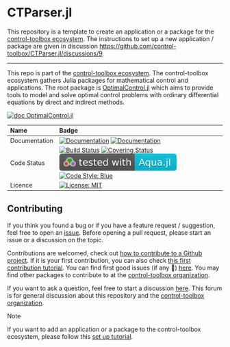 # CTParser.jl

This repository is a template to create an application or a package for the [control-toolbox ecosystem](https://github.com/control-toolbox). The instructions to set up a new application / package are given in discussion https://github.com/control-toolbox/CTParser.jl/discussions/9.

----

[ci-img]: https://github.com/control-toolbox/CTParser.jl/actions/workflows/CI.yml/badge.svg?branch=main
[ci-url]: https://github.com/control-toolbox/CTParser.jl/actions/workflows/CI.yml?query=branch%3Amain

[co-img]: https://codecov.io/gh/control-toolbox/CTParser.jl/branch/main/graph/badge.svg?token=YM5YQQUSO3
[co-url]: https://codecov.io/gh/control-toolbox/CTParser.jl

[doc-dev-img]: https://img.shields.io/badge/docs-dev-8A2BE2.svg
[doc-dev-url]: https://control-toolbox.org/CTParser.jl/dev/

[doc-stable-img]: https://img.shields.io/badge/docs-stable-blue.svg
[doc-stable-url]: https://control-toolbox.org/CTParser.jl/stable/

[licence-img]: https://img.shields.io/badge/License-MIT-yellow.svg
[licence-url]: https://github.com/control-toolbox/CTParser.jl/blob/master/LICENSE

[aqua-img]: https://raw.githubusercontent.com/JuliaTesting/Aqua.jl/master/badge.svg
[aqua-url]: https://github.com/JuliaTesting/Aqua.jl

[blue-img]: https://img.shields.io/badge/code%20style-blue-4495d1.svg
[blue-url]: https://github.com/JuliaDiff/BlueStyle

This repo is part of the [control-toolbox ecosystem](https://github.com/control-toolbox).
The control-toolbox ecosystem gathers Julia packages for mathematical control and applications. The root package is [OptimalControl.jl](https://github.com/control-toolbox/OptimalControl.jl) which aims to provide tools to model and solve optimal control problems with ordinary differential equations by direct and indirect methods.

[![doc OptimalControl.jl](https://img.shields.io/badge/Documentation-OptimalControl.jl-blue)](http://control-toolbox.org/OptimalControl.jl)

| **Name**          | **Badge**         |
:-------------------|:------------------|
| Documentation     | [![Documentation][doc-stable-img]][doc-stable-url] [![Documentation][doc-dev-img]][doc-dev-url]                   | 
| Code Status       | [![Build Status][ci-img]][ci-url] [![Covering Status][co-img]][co-url] [![Aqua.jl][aqua-img]][aqua-url] [![Code Style: Blue][blue-img]][blue-url] |
| Licence           | [![License: MIT][licence-img]][licence-url]   |

## Contributing

[issue-url]: https://github.com/control-toolbox/CTParser.jl/issues
[first-good-issue-url]: https://github.com/control-toolbox/CTParser.jl/contribute

If you think you found a bug or if you have a feature request / suggestion, feel free to open an [issue][issue-url].
Before opening a pull request, please start an issue or a discussion on the topic. 

Contributions are welcomed, check out [how to contribute to a Github project](https://docs.github.com/en/get-started/exploring-projects-on-github/contributing-to-a-project). 
If it is your first contribution, you can also check [this first contribution tutorial](https://github.com/firstcontributions/first-contributions).
You can find first good issues (if any 🙂) [here][first-good-issue-url]. You may find other packages to contribute to at the [control-toolbox organization](https://github.com/control-toolbox).

If you want to ask a question, feel free to start a discussion [here](https://github.com/orgs/control-toolbox/discussions). This forum is for general discussion about this repository and the [control-toolbox organization](https://github.com/control-toolbox).

>[!NOTE]
> If you want to add an application or a package to the control-toolbox ecosystem, please follow this [set up tutorial](https://github.com/control-toolbox/CTParser.jl/discussions/9).
